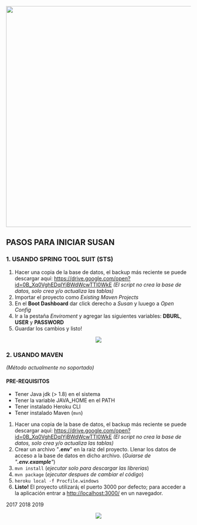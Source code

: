 <div align="center">
  <img src="https://cdn.rawgit.com/saintplay/susan/master/src/main/resources/static/img/susan.svg" width="600">
</div>

## PASOS PARA INICIAR SUSAN ##

### 1. USANDO SPRING TOOL SUIT (STS) ###
1.  Hacer una copia de la base de datos, el backup más reciente se puede descargar aquí: <https://drive.google.com/open?id=0B_Xq0VghEDqIYjBWdWcwTTI0WkE>
*(El script no crea la base de datos, solo crea y/o actualiza las tablas)*
2. Importar el proyecto como *Existing Maven Projects*
3. En el **Boot Dashboard** dar click derecho a *Susan* y luuego a *Open Config*
4. Ir a la pestaña *Enviroment* y agregar las siguientes variables: **DBURL**, **USER** y **PASSWORD**
5. Guardar los cambios y listo!

<div align="center">
  <img src="https://raw.githubusercontent.com/saintplay/susan/master/Documentation/STS%20env.PNG">
</div>

### 2. USANDO MAVEN ###
*(Método actualmente no soportado)*

#### PRE-REQUISITOS ####

- Tener Java jdk (> 1.8) en el sistema
- Tener la variable JAVA_HOME en el PATH
- Tener instalado Heroku CLI
- Tener instalado Maven (`mvn`)

1.  Hacer una copia de la base de datos, el backup más reciente se puede descargar aquí: <https://drive.google.com/open?id=0B_Xq0VghEDqIYjBWdWcwTTI0WkE>
*(El script no crea la base de datos, solo crea y/o actualiza las tablas)*
2. Crear un archivo "**.env**" en la raíz del proyecto. Llenar los datos de acceso a la base de datos en dicho archivo. (*Guiarse de "**.env.example**"*)
3. `mvn install` (*ejecutar solo para descargar las librerias*)
4. `mvn package` (*ejecutar despues de cambiar el código*) 
5. `heroku local -f Procfile.windows`
6. **Listo!** El proyecto utilizará¡ el puerto 3000 por defecto; para acceder a la aplicación entrar a <http://localhost:3000/> en un navegador.

2017
2018
2019

<div align="center">
  <img src="https://cloud.githubusercontent.com/assets/9372893/16879913/501dca4a-4a78-11e6-9783-3600e0b260d8.png">
</div>
